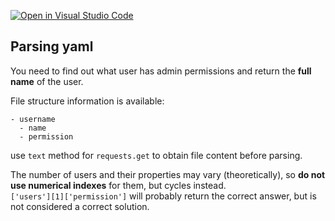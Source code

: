 [![Open in Visual Studio Code](https://classroom.github.com/assets/open-in-vscode-718a45dd9cf7e7f842a935f5ebbe5719a5e09af4491e668f4dbf3b35d5cca122.svg)](https://classroom.github.com/online_ide?assignment_repo_id=14306887&assignment_repo_type=AssignmentRepo)
## Parsing yaml

You need to find out what user has admin permissions and return the **full name** of the user.

File structure information is available:
```
- username
  - name
  - permission
```
use ```text``` method for ```requests.get``` to obtain file content before parsing.

The number of users and their properties may vary (theoretically), so **do not use numerical indexes** for them, but cycles instead.\
```['users'][1]['permission']``` will probably return the correct answer, but is not considered a correct solution.
